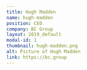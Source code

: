 ```yaml
---
title: Hugh Madden
name: hugh-madden
position: CEO
company: BC Group
layout: 2019_default
modal-id: 1
thumbnail: hugh-madden.png
alt: Picture of Hugh Madden
link: https://bc.group
---
```

